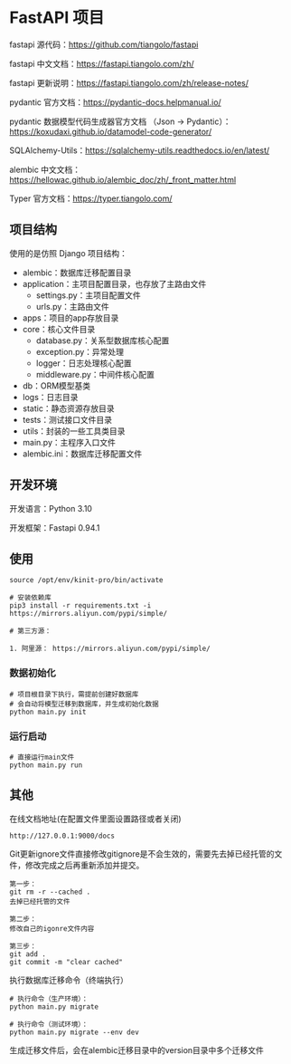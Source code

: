 # FastAPI 项目

fastapi 源代码：https://github.com/tiangolo/fastapi

fastapi 中文文档：https://fastapi.tiangolo.com/zh/

fastapi 更新说明：https://fastapi.tiangolo.com/zh/release-notes/

pydantic 官方文档：https://pydantic-docs.helpmanual.io/

pydantic 数据模型代码生成器官方文档 （Json -> Pydantic）：https://koxudaxi.github.io/datamodel-code-generator/

SQLAlchemy-Utils：https://sqlalchemy-utils.readthedocs.io/en/latest/

alembic 中文文档：https://hellowac.github.io/alembic_doc/zh/_front_matter.html

Typer 官方文档：https://typer.tiangolo.com/


## 项目结构

使用的是仿照 Django 项目结构：

- alembic：数据库迁移配置目录
- application：主项目配置目录，也存放了主路由文件
  - settings.py：主项目配置文件
  - urls.py：主路由文件
- apps：项目的app存放目录
- core：核心文件目录
  - database.py：关系型数据库核心配置
  - exception.py：异常处理
  - logger：日志处理核心配置
  - middleware.py：中间件核心配置
- db：ORM模型基类
- logs：日志目录
- static：静态资源存放目录
- tests：测试接口文件目录
- utils：封装的一些工具类目录
- main.py：主程序入口文件
- alembic.ini：数据库迁移配置文件

## 开发环境

开发语言：Python 3.10

开发框架：Fastapi 0.94.1

## 使用

```
source /opt/env/kinit-pro/bin/activate

# 安装依赖库
pip3 install -r requirements.txt -i https://mirrors.aliyun.com/pypi/simple/

# 第三方源：

1. 阿里源： https://mirrors.aliyun.com/pypi/simple/
```

### 数据初始化

```shell
# 项目根目录下执行，需提前创建好数据库
# 会自动将模型迁移到数据库，并生成初始化数据
python main.py init
```

### 运行启动

```shell
# 直接运行main文件
python main.py run
```

## 其他

在线文档地址(在配置文件里面设置路径或者关闭)

```
http://127.0.0.1:9000/docs
```

Git更新ignore文件直接修改gitignore是不会生效的，需要先去掉已经托管的文件，修改完成之后再重新添加并提交。
```
第一步：
git rm -r --cached .
去掉已经托管的文件

第二步：
修改自己的igonre文件内容

第三步：
git add .
git commit -m "clear cached"
```

执行数据库迁移命令（终端执行）

```shell
# 执行命令（生产环境）：
python main.py migrate

# 执行命令（测试环境）：
python main.py migrate --env dev
```

生成迁移文件后，会在alembic迁移目录中的version目录中多个迁移文件